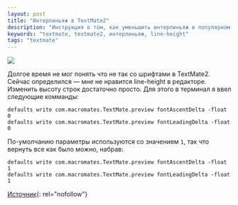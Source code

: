 ```yaml
---
layout: post
title: "Интерлиньяж в TextMate2"
description: "Инструкция о том, как уменьшить интерлиньяж в популярном текстовом редакторе textmate 2"
keywords: "textmate, textmate2, интерлиньяж, line-height" 
tags: "textmate"
---
```


<img src="http://31808.selcdn.ru/it-prm/pics/textmate2LH.jpg" class="img-center" /> 

Долгое время не мог понять что не так со шрифтами в TextMate2. Сейчас определился — мне не нравится line-height в редакторе. Изменить высоту строк достаточно просто. Для этого в терминал я ввел следующие комманды: 

<pre><code>defaults write com.macromates.TextMate.preview fontAscentDelta -float 0
defaults write com.macromates.TextMate.preview fontLeadingDelta -float 0</code></pre>
  
По-умолчанию параметры используются со значением `1`, так что вернуть все как было можно, набрав:

<pre><code>defaults write com.macromates.TextMate.preview fontAscentDelta -float 1
defaults write com.macromates.TextMate.preview fontLeadingDelta -float 1</code></pre>

[Источник][]{: rel="nofollow"}

[Источник]: https://github.com/textmate/textmate/issues/373